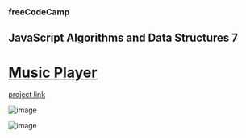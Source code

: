### freeCodeCamp

## JavaScript Algorithms and Data Structures 7

# [Music Player](https://github.com/UniBreakfast/free-code-camp-javascript-algorithms-7-music-player)

[project link](https://www.freecodecamp.org/learn/javascript-algorithms-and-data-structures-v8/learn-basic-string-and-array-methods-by-building-a-music-player/step-1)

![image](https://github.com/user-attachments/assets/83fd96ab-5d9c-490f-9ef0-01d88154ed2d)

![image](https://github.com/user-attachments/assets/0e80cf57-5449-4634-958d-df241004f6c2)
